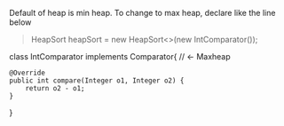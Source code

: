Default of heap is min heap. To change to max heap, declare like the line below

> HeapSort<Integer> heapSort = new HeapSort<>(new  IntComparator()); 

  
  >
  class IntComparator implements Comparator<Integer>{ // <- Maxheap

    @Override
    public int compare(Integer o1, Integer o2) {
        return o2 - o1;
    }
  }
